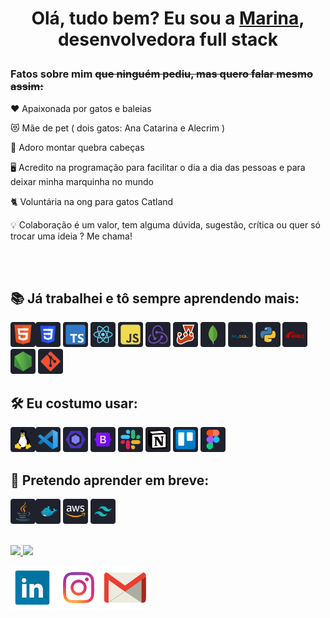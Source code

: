 <h1 align="center">
  <p>
    Olá, tudo bem? Eu sou a <a href="https://www.linkedin.com/in/marina-alane/">Marina</a>, desenvolvedora full stack
  </p>
</h1>

   ### Fatos sobre mim <S>que ninguém pediu, mas quero falar mesmo assim:</S>

   :heart: Apaixonada por gatos e baleias

  :heart_eyes_cat:   Mãe de pet ( dois gatos: Ana Catarina e Alecrim )

  :jigsaw:  Adoro montar quebra cabeças
  
  🖥️    Acredito na programação para facilitar o dia a dia das pessoas e para deixar minha marquinha no mundo

  🐈    Voluntária na ong para gatos Catland

  💡    Colaboração é um valor, tem alguma dúvida, sugestão, crítica ou quer só trocar uma ideia ? Me chama!

 </div>

<br />
<br />

 ## 📚 Já trabalhei e tô sempre aprendendo mais:
<img alt="HTML" height="40" width="40" src="https://github.com/gui-bus/TechIcons/blob/main/Dark/HTML.svg"><img alt="CSS" height="40" width="40" src="https://github.com/gui-bus/TechIcons/blob/main/Dark/CSS.svg">
<img alt="Typescript" height="40" width="40" src="https://github.com/gui-bus/TechIcons/blob/main/Dark/Typescript.svg">
<img alt="React" height="40" width="40" src="https://github.com/gui-bus/TechIcons/blob/main/Dark/React.svg">
<img alt="Javascript" height="40" width="40" src="https://github.com/gui-bus/TechIcons/blob/main/Dark/Javascript.svg">
<img alt="Redux" height="40" width="40" src="https://github.com/gui-bus/TechIcons/blob/main/Dark/Redux.svg">
<img alt="Jest" height="40" width="40" src="https://github.com/gui-bus/TechIcons/blob/main/Dark/Jest.svg">
<img alt="MongoDB" height="40" width="40" src="https://github.com/gui-bus/TechIcons/blob/main/Dark/MongoDB.svg">
<img alt="MySQL" height="40" width="40" src="https://github.com/gui-bus/TechIcons/blob/main/Dark/MySQL.svg">
<img alt="Python" height="40" width="40" src="https://github.com/gui-bus/TechIcons/blob/main/Dark/Python.svg">
<img alt="Rails" height="40" width="40" src="https://github.com/gui-bus/TechIcons/blob/main/Dark/Rails.svg">
<img alt="NodeJS" height="40" width="40" src="https://github.com/gui-bus/TechIcons/blob/main/Dark/NodeJS.svg">
<img alt="GIT" height="40" width="40" src="https://github.com/gui-bus/TechIcons/blob/main/Dark/GIT.svg">


## 🛠️ Eu costumo usar:
<img alt="Linux" height="40" width="40" src="https://github.com/gui-bus/TechIcons/blob/main/Dark/Linux.svg"><img alt="VSCode" height="40" width="40" src="https://github.com/gui-bus/TechIcons/blob/main/Dark/VSCode.svg">
<img alt="ESLint" height="40" width="40" src="https://github.com/gui-bus/TechIcons/blob/main/Dark/ESLint.svg">
<img alt="Bootstrap" height="40" width="40" src="https://github.com/gui-bus/TechIcons/blob/main/Dark/Bootstrap.svg">
<img alt="Slack" height="40" width="40" src="https://github.com/gui-bus/TechIcons/blob/main/Dark/Slack.svg">
<img alt="Notion" height="40" width="40" src="https://github.com/gui-bus/TechIcons/blob/main/Dark/Notion.svg">
<img alt="Trello" height="40" width="40" src="https://github.com/gui-bus/TechIcons/blob/main/Dark/Trello.svg">
<img alt="Figma" height="40" width="40" src="https://github.com/gui-bus/TechIcons/blob/main/Dark/Figma.svg">


## 📖 Pretendo aprender em breve:
<img alt="Java" height="40" width="40" src="https://github.com/gui-bus/TechIcons/blob/main/Dark/Java.svg"><img alt="Docker" height="40" width="40" src="https://github.com/gui-bus/TechIcons/blob/main/Dark/Docker.svg">
<img alt="AWS" height="40" width="40" src="https://github.com/gui-bus/TechIcons/blob/main/Dark/AWS.svg">
<img alt="TailwindCSS" height="40" width="40" src="https://github.com/gui-bus/TechIcons/blob/main/Dark/TailwindCSS.svg">




<br />


<div>
<a href="https://github.com/MarinaAlane">
<img loading="lazy" height="180em" src="https://github-readme-stats.vercel.app/api/top-langs/?username=MarinaAlane&layout=compact&langs_count=7&theme=dracula"/>
<img loading="lazy" height="180em" src="https://github-readme-stats.vercel.app/api?username=MarinaAlane&show_icons=true&theme=dracula&include_all_commits=true&count_private=true"/>
</div>

[![LinkedIn](linkedin1.png)](https://www.linkedin.com/in/marina-alane/)
[![Instagram](instagram.png)](https://www.instagram.com/alanemarina/)
[![Mail](mail.png)](mailto:marinaalane17@gmail.com)


